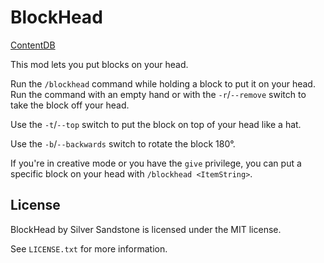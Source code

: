 BlockHead
=========

[ContentDB](https://content.minetest.net/packages/SilverSandstone/blockhead/)

This mod lets you put blocks on your head.

Run the `/blockhead` command while holding a block to put it on your head.
Run the command with an empty hand or with the `-r`/`--remove` switch to take
the block off your head.

Use the `-t`/`--top` switch to put the block on top of your head like a hat.

Use the `-b`/`--backwards` switch to rotate the block 180°.

If you're in creative mode or you have the `give` privilege, you can put a
specific block on your head with `/blockhead <ItemString>`.


License
-------

BlockHead by Silver Sandstone is licensed under the MIT license.

See `LICENSE.txt` for more information.
